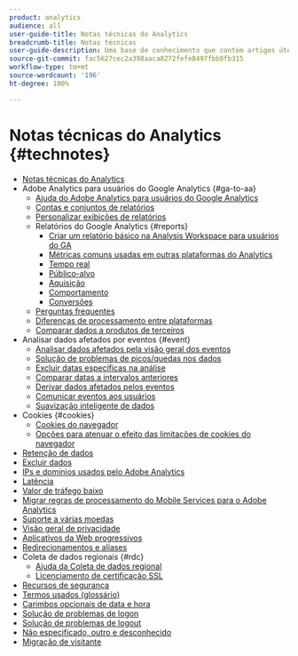 ```yaml
---
product: analytics
audience: all
user-guide-title: Notas técnicas do Analytics
breadcrumb-title: Notas técnicas
user-guide-description: Uma base de conhecimento que contém artigos úteis que não pertencem a uma ferramenta ou componente de análise específico.
source-git-commit: fac5627cec2a398aaca8272fefe8497fbb8fb315
workflow-type: tm+mt
source-wordcount: '196'
ht-degree: 100%

---
```



# Notas técnicas do Analytics {#technotes}

+ [Notas técnicas do Analytics](home.md)
+ Adobe Analytics para usuários do Google Analytics {#ga-to-aa}
   + [Ajuda do Adobe Analytics para usuários do Google Analytics](ga-to-aa/home.md)
   + [Contas e conjuntos de relatórios](ga-to-aa/accounts.md)
   + [Personalizar exibições de relatórios](ga-to-aa/customization.md)
   + Relatórios do Google Analytics {#reports}
      + [Criar um relatório básico na Analysis Workspace para usuários do GA](ga-to-aa/reports/create-report.md)
      + [Métricas comuns usadas em outras plataformas do Analytics](ga-to-aa/reports/common-metrics.md)
      + [Tempo real](ga-to-aa/reports/realtime-reports.md)
      + [Público-alvo](ga-to-aa/reports/audience-reports.md)
      + [Aquisição](ga-to-aa/reports/acquisition-reports.md)
      + [Comportamento](ga-to-aa/reports/behavior-reports.md)
      + [Conversões](ga-to-aa/reports/conversions-reports.md)
   + [Perguntas frequentes](ga-to-aa/faq.md)
   + [Diferenças de processamento entre plataformas](ga-to-aa/processing-differences.md)
   + [Comparar dados a produtos de terceiros](ga-to-aa/compare-data.md)
+ Analisar dados afetados por eventos {#event}
   + [Analisar dados afetados pela visão geral dos eventos](event/overview.md)
   + [Solução de problemas de picos/quedas nos dados](event/spikes-drops.md)
   + [Excluir datas específicas na análise](event/segments.md)
   + [Comparar datas a intervalos anteriores](event/compare-dates.md)
   + [Derivar dados afetados pelos eventos](event/calcmetrics.md)
   + [Comunicar eventos aos usuários](event/communicate.md)
   + [Suavização inteligente de dados](event/intelligent-data-smoothing.md)
+ Cookies {#cookies}
   + [Cookies do navegador](cookies/cookies.md)
   + [Opções para atenuar o efeito das limitações de cookies do navegador](cookies/cookieless.md)
+ [Retenção de dados](data-retention.md)
+ [Excluir dados](exclude-data.md)
+ [IPs e domínios usados pelo Adobe Analytics](ip-addresses.md)
+ [Latência](latency.md)
+ [Valor de tráfego baixo](low-traffic.md)
+ [Migrar regras de processamento do Mobile Services para o Adobe Analytics](migrate-mobile.md)
+ [Suporte a várias moedas](multicurrency.md)
+ [Visão geral de privacidade](privacy-overview.md)
+ [Aplicativos da Web progressivos](pwa.md)
+ [Redirecionamentos e aliases](redirects.md)
+ Coleta de dados regionais {#rdc}
   + [Ajuda da Coleta de dados regional](rdc/regional-data-collection.md)
   + [Licenciamento de certificação SSL](rdc/ssl-cert-licensing.md)
+ [Recursos de segurança](security.md)
+ [Termos usados (glossário)](terms.md)
+ [Carimbos opcionais de data e hora](timestamps-optional.md)
+ [Solução de problemas de logon](troubleshoot-login.md)
+ [Solução de problemas de logout](troubleshoot-sessions.md)
+ [Não especificado, outro e desconhecido](unspecified.md)
+ [Migração de visitante](visitor-migration.md)
